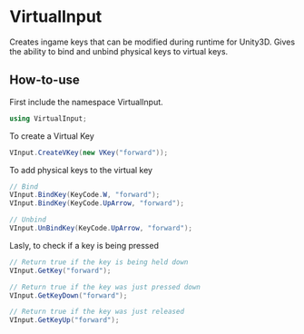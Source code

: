 # VirtualInput

Creates ingame keys that can be modified during runtime for Unity3D. Gives the ability to bind and unbind physical keys to virtual keys.

## How-to-use

First include the namespace VirtualInput.

```cs
using VirtualInput;
```

To create a Virtual Key

```cs
VInput.CreateVKey(new VKey("forward"));
```

To add physical keys to the virtual key

```cs
// Bind
VInput.BindKey(KeyCode.W, "forward");
VInput.BindKey(KeyCode.UpArrow, "forward");

// Unbind
VInput.UnBindKey(KeyCode.UpArrow, "forward");
```

Lasly, to check if a key is being pressed

```cs
// Return true if the key is being held down
VInput.GetKey("forward");

// Return true if the key was just pressed down
VInput.GetKeyDown("forward");

// Return true if the key was just released
VInput.GetKeyUp("forward");
```
